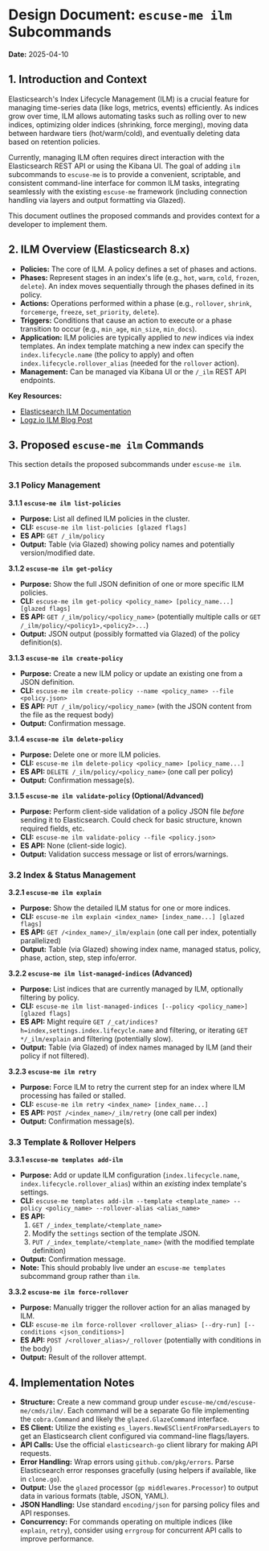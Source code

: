 # Design Document: `escuse-me ilm` Subcommands

**Date:** 2025-04-10

## 1. Introduction and Context

Elasticsearch's Index Lifecycle Management (ILM) is a crucial feature for managing time-series data (like logs, metrics, events) efficiently. As indices grow over time, ILM allows automating tasks such as rolling over to new indices, optimizing older indices (shrinking, force merging), moving data between hardware tiers (hot/warm/cold), and eventually deleting data based on retention policies.

Currently, managing ILM often requires direct interaction with the Elasticsearch REST API or using the Kibana UI. The goal of adding `ilm` subcommands to `escuse-me` is to provide a convenient, scriptable, and consistent command-line interface for common ILM tasks, integrating seamlessly with the existing `escuse-me` framework (including connection handling via layers and output formatting via Glazed).

This document outlines the proposed commands and provides context for a developer to implement them.

## 2. ILM Overview (Elasticsearch 8.x)

- **Policies:** The core of ILM. A policy defines a set of phases and actions.
- **Phases:** Represent stages in an index's life (e.g., `hot`, `warm`, `cold`, `frozen`, `delete`). An index moves sequentially through the phases defined in its policy.
- **Actions:** Operations performed within a phase (e.g., `rollover`, `shrink`, `forcemerge`, `freeze`, `set_priority`, `delete`).
- **Triggers:** Conditions that cause an action to execute or a phase transition to occur (e.g., `min_age`, `min_size`, `min_docs`).
- **Application:** ILM policies are typically applied to _new_ indices via index templates. An index template matching a new index can specify the `index.lifecycle.name` (the policy to apply) and often `index.lifecycle.rollover_alias` (needed for the `rollover` action).
- **Management:** Can be managed via Kibana UI or the `/_ilm` REST API endpoints.

**Key Resources:**

- [Elasticsearch ILM Documentation](https://www.elastic.co/guide/en/elasticsearch/reference/current/index-lifecycle-management.html)
- [Logz.io ILM Blog Post](https://logz.io/blog/managing-elasticsearch-indices/)

## 3. Proposed `escuse-me ilm` Commands

This section details the proposed subcommands under `escuse-me ilm`.

### 3.1 Policy Management

**3.1.1 `escuse-me ilm list-policies`**

- **Purpose:** List all defined ILM policies in the cluster.
- **CLI:** `escuse-me ilm list-policies [glazed flags]`
- **ES API:** `GET /_ilm/policy`
- **Output:** Table (via Glazed) showing policy names and potentially version/modified date.

**3.1.2 `escuse-me ilm get-policy`**

- **Purpose:** Show the full JSON definition of one or more specific ILM policies.
- **CLI:** `escuse-me ilm get-policy <policy_name> [policy_name...] [glazed flags]`
- **ES API:** `GET /_ilm/policy/<policy_name>` (potentially multiple calls or `GET /_ilm/policy/<policy1>,<policy2>...`)
- **Output:** JSON output (possibly formatted via Glazed) of the policy definition(s).

**3.1.3 `escuse-me ilm create-policy`**

- **Purpose:** Create a new ILM policy or update an existing one from a JSON definition.
- **CLI:** `escuse-me ilm create-policy --name <policy_name> --file <policy.json>`
- **ES API:** `PUT /_ilm/policy/<policy_name>` (with the JSON content from the file as the request body)
- **Output:** Confirmation message.

**3.1.4 `escuse-me ilm delete-policy`**

- **Purpose:** Delete one or more ILM policies.
- **CLI:** `escuse-me ilm delete-policy <policy_name> [policy_name...]`
- **ES API:** `DELETE /_ilm/policy/<policy_name>` (one call per policy)
- **Output:** Confirmation message(s).

**3.1.5 `escuse-me ilm validate-policy` (Optional/Advanced)**

- **Purpose:** Perform client-side validation of a policy JSON file _before_ sending it to Elasticsearch. Could check for basic structure, known required fields, etc.
- **CLI:** `escuse-me ilm validate-policy --file <policy.json>`
- **ES API:** None (client-side logic).
- **Output:** Validation success message or list of errors/warnings.

### 3.2 Index & Status Management

**3.2.1 `escuse-me ilm explain`**

- **Purpose:** Show the detailed ILM status for one or more indices.
- **CLI:** `escuse-me ilm explain <index_name> [index_name...] [glazed flags]`
- **ES API:** `GET /<index_name>/_ilm/explain` (one call per index, potentially parallelized)
- **Output:** Table (via Glazed) showing index name, managed status, policy, phase, action, step, step info/error.

**3.2.2 `escuse-me ilm list-managed-indices` (Advanced)**

- **Purpose:** List indices that are currently managed by ILM, optionally filtering by policy.
- **CLI:** `escuse-me ilm list-managed-indices [--policy <policy_name>] [glazed flags]`
- **ES API:** Might require `GET /_cat/indices?h=index,settings.index.lifecycle.name` and filtering, or iterating `GET */_ilm/explain` and filtering (potentially slow).
- **Output:** Table (via Glazed) of index names managed by ILM (and their policy if not filtered).

**3.2.3 `escuse-me ilm retry`**

- **Purpose:** Force ILM to retry the current step for an index where ILM processing has failed or stalled.
- **CLI:** `escuse-me ilm retry <index_name> [index_name...]`
- **ES API:** `POST /<index_name>/_ilm/retry` (one call per index)
- **Output:** Confirmation message(s).

### 3.3 Template & Rollover Helpers

**3.3.1 `escuse-me templates add-ilm`**

- **Purpose:** Add or update ILM configuration (`index.lifecycle.name`, `index.lifecycle.rollover_alias`) within an _existing_ index template's settings.
- **CLI:** `escuse-me templates add-ilm --template <template_name> --policy <policy_name> --rollover-alias <alias_name>`
- **ES API:**
  1.  `GET /_index_template/<template_name>`
  2.  Modify the `settings` section of the template JSON.
  3.  `PUT /_index_template/<template_name>` (with the modified template definition)
- **Output:** Confirmation message.
- **Note:** This should probably live under an `escuse-me templates` subcommand group rather than `ilm`.

**3.3.2 `escuse-me ilm force-rollover`**

- **Purpose:** Manually trigger the rollover action for an alias managed by ILM.
- **CLI:** `escuse-me ilm force-rollover <rollover_alias> [--dry-run] [--conditions <json_conditions>]`
- **ES API:** `POST /<rollover_alias>/_rollover` (potentially with conditions in the body)
- **Output:** Result of the rollover attempt.

## 4. Implementation Notes

- **Structure:** Create a new command group under `escuse-me/cmd/escuse-me/cmds/ilm/`. Each command will be a separate Go file implementing the `cobra.Command` and likely the `glazed.GlazeCommand` interface.
- **ES Client:** Utilize the existing `es_layers.NewESClientFromParsedLayers` to get an Elasticsearch client configured via command-line flags/layers.
- **API Calls:** Use the official `elasticsearch-go` client library for making API requests.
- **Error Handling:** Wrap errors using `github.com/pkg/errors`. Parse Elasticsearch error responses gracefully (using helpers if available, like in `clone.go`).
- **Output:** Use the `glazed` processor (`gp middlewares.Processor`) to output data in various formats (table, JSON, YAML).
- **JSON Handling:** Use standard `encoding/json` for parsing policy files and API responses.
- **Concurrency:** For commands operating on multiple indices (like `explain`, `retry`), consider using `errgroup` for concurrent API calls to improve performance.
